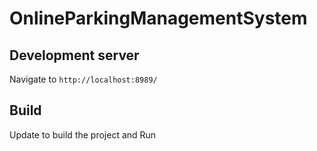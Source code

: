 # OnlineParkingManagementSystem

## Development server

Navigate to `http://localhost:8989/`

## Build

Update to build the project and Run
